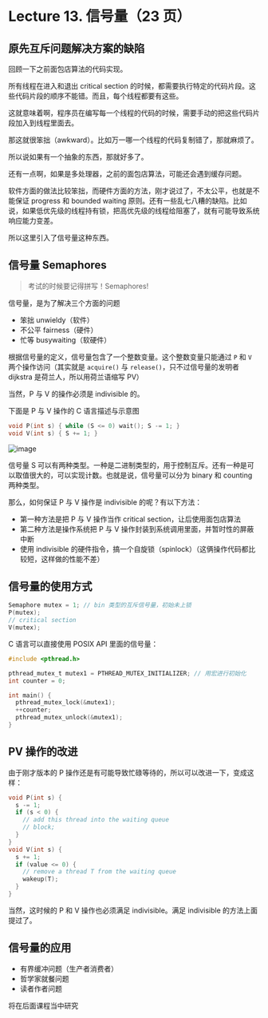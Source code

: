 # Lecture 13. 信号量（23 页）

## 原先互斥问题解决方案的缺陷

回顾一下之前面包店算法的代码实现。

所有线程在进入和退出 critical section 的时候，都需要执行特定的代码片段。这些代码片段的顺序不能错。而且，每个线程都要有这些。

这就意味着啊，程序员在编写每一个线程的代码的时候，需要手动的把这些代码片段加入到线程里面去。

那这就很笨拙（awkward）。比如万一哪一个线程的代码复制错了，那就麻烦了。

所以说如果有一个抽象的东西，那就好多了。

还有一点啊，如果是多处理器，之前的面包店算法，可能还会遇到缓存问题。

软件方面的做法比较笨拙，而硬件方面的方法，刚才说过了，不太公平，也就是不能保证 progress 和 bounded waiting 原则。还有一些乱七八糟的缺陷。比如说，如果低优先级的线程持有锁，把高优先级的线程给阻塞了，就有可能导致系统响应能力变差。

所以这里引入了信号量这种东西。

## 信号量 Semaphores

> 考试的时候要记得拼写！Semaphores!

信号量，是为了解决三个方面的问题

- 笨拙 unwieldy（软件）
- 不公平 fairness（硬件）
- 忙等 busywaiting（软硬件）

根据信号量的定义，信号量包含了一个整数变量。这个整数变量只能通过 `P` 和 `V` 两个操作访问（其实就是 `acquire()` 与 `release()`，只不过信号量的发明者 dijkstra 是荷兰人，所以用荷兰语缩写 PV）

当然，P 与 V 的操作必须是 indivisible 的。

下面是 P 与 V 操作的 C 语言描述与示意图

```c
void P(int s) { while (S <= 0) wait(); S -= 1; }
void V(int s) { S += 1; }
```

![image](https://s2.loli.net/2023/06/13/lGiUhbD4QsIfwoz.png)

信号量 S 可以有两种类型。一种是二进制类型的，用于控制互斥。还有一种是可以取值很大的，可以实现计数。也就是说，信号量可以分为 binary 和 counting 两种类型。

那么，如何保证 P 与 V 操作是 indivisible 的呢？有以下方法：

- 第一种方法是把 P 与 V 操作当作 critical section，让后使用面包店算法
- 第二种方法是操作系统把 P 与 V 操作封装到系统调用里面，并暂时性的屏蔽中断
- 使用 indivisible 的硬件指令，搞一个自旋锁（spinlock）（这俩操作代码都比较短，这样做的性能不差）

## 信号量的使用方式

```c
Semaphore mutex = 1; // bin 类型的互斥信号量，初始未上锁
P(mutex);
// critical section
V(mutex);
```

C 语言可以直接使用 POSIX API 里面的信号量：

```c
#include <pthread.h>

pthread_mutex_t mutex1 = PTHREAD_MUTEX_INITIALIZER; // 用宏进行初始化
int counter = 0;

int main() {
  pthread_mutex_lock(&mutex1);
  ++counter;
  pthread_mutex_unlock(&mutex1);
}
```

## PV 操作的改进

由于刚才版本的 P 操作还是有可能导致忙碌等待的，所以可以改进一下，变成这样：

```c
void P(int s) {
  s -= 1;
  if (s < 0) {
    // add this thread into the waiting queue
    // block;
  }
}
void V(int s) {
  s += 1;
  if (value <= 0) {
    // remove a thread T from the waiting queue
    wakeup(T);
  }
}
```

当然，这时候的 P 和 V 操作也必须满足 indivisible。满足 indivisible 的方法上面提过了。

## 信号量的应用

- 有界缓冲问题（生产者消费者）
- 哲学家就餐问题
- 读者作者问题

将在后面课程当中研究
